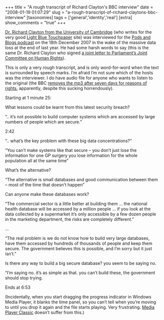 +++
title = "A rough transcript of Richard Clayton's BBC interview"
date = "2008-01-19 01:07:29"
slug = "a-rough-transcript-of-richard-claytons-bbc-interview"
[taxonomies]
tags = ['general','identity','real']
[extra]
show_comments = "true"
+++

[Dr. Richard Clayton from the University of Cambridge](http://www.cl.cam.ac.uk/~rnc1/) (who writes for the very good [Light Blue Touchpaper](http://www.lightbluetouchpaper.org/) site) was interviewed for the [Pods and Blogs podcast](http://www.bbc.co.uk/blogs/podsandblogs/2007/12/podcast_notes_data_security_jo.shtml) on the 18th December 2007 in the wake of the massive data loss at the end of last year. He had some harsh words to say (this is the same Dr. Richard Clayton who signed [a joint letter to Parliament’s Joint Committee on Human Rights](http://dooooooom.blogspot.com/2007/11/biometrics-are-not-panacea-for-data.html)).

This is only a very rough transcript, and is only word-for-word when the text is surrounded by speech marks. I’m afraid I’m not sure which of the hosts was the interviewer. I do have audio file for anyone who wants to listen to the original (the BBC [removes the mp3 after seven days for reasons of rights](http://www.bbc.co.uk/radio/help/faq/podcast_availability.shtm), apparently, despite this sucking horrendously).

Starting at 1 minute 25:

What lessons could be learnt from this latest security breach?

“.. it’s not possible to build computer systems which are accessed by large numbers of people which are secure.”

2:42

“.. what’s the key problem with these big data concentrations?”

“You can’t make systems like that secure – you don’t just lose the information for one GP surgery you lose information for the whole population all at the same time”

What’s the alternative?

“The alternative is small databases and good communication between them – most of the time that doesn’t happen”

Can anyone make these databases work?

“The commercial sector is a little better at building them … the national health database will be accessed by a million people … if you look at the data collected by a supermarket it’s only accessible by a few dozen people in the marketing department, the risks are completely different.”

…

“The real problem is we do not know how to build very large databases, have them accessed by hundreds of thousands of people and keep them secure. The government believes this is possible, and I’m sorry but it just isn’t.”

Is there any way to build a big secure database? you seem to be saying no.

“I’m saying no. it’s as simple as that. you can’t build these, the government should stop trying.

Ends at 6:53

(Incidentally, when you start dragging the progress indicator in Windows Media Player, it blanks the time panel, so you can’t tell when you’re moving to until you drop it again and the file starts playing. Very frustrating. [Media Player Classic](http://sourceforge.net/projects/guliverkli/) doesn’t suffer from this.)
